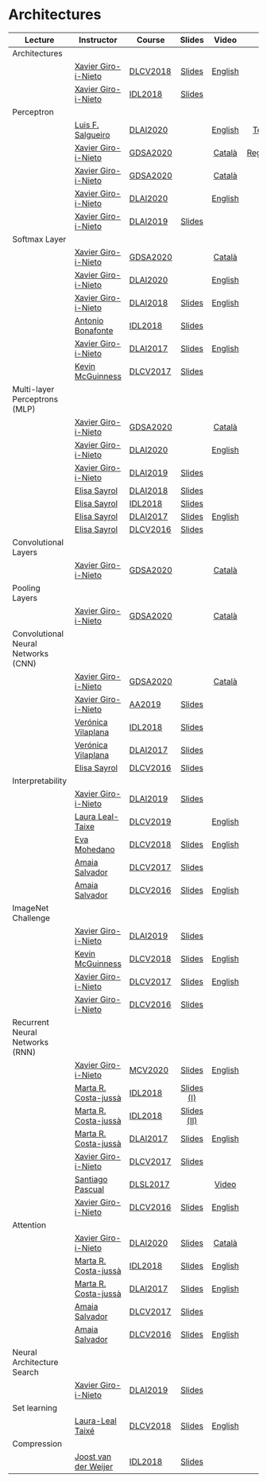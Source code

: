 [XG-web]: https://imatge.upc.edu/web/people/xavier-giro
[KM-web]: http://www.eeng.dcu.ie/~mcguinne/
[AS-web]: https://imatge.upc.edu/web/people/amaia-salvador
[EM-web]: https://www.insight-centre.org/users/eva-mohedano
[LL-web]: https://dvl.in.tum.de/team/lealtaixe/
[ES-web]: https://imatge.upc.edu/web/people/elisa-sayrol
[VV-web]: https://imatge.upc.edu/web/people/veronica-vilaplana
[JR-web]: https://imatge.upc.edu/web/people/javier-ruiz-hidalgo
[RM-web]: https://imatge.upc.edu/web/people/josep-ramon-morros
[MC-web]: http://www.costa-jussa.com/
[SP-web]: https://scholar.google.com/citations?user=7cVOyh0AAAAJ&hl=en
[AB-web]: https://scholar.google.es/citations?user=C5AUXO4AAAAJ&hl=en
[MB-web]: https://imatge.upc.edu/web/people/miriam-bellver

[LS-web]: https://imatge.upc.edu/web/people/luis-fernando-salgueiro

[JS-web]: https://scholar.google.com/citations?user=sZLj96sAAAAJ&hl=en
[JW-web]: https://scholar.google.com/citations?user=Gsw2iUEAAAAJ&hl=en

[JW-web]: https://scholar.google.com/citations?user=Gsw2iUEAAAAJ&hl=en

[IDL2018]: https://telecombcn-dl.github.io/2018-idl/
[IDL2019]: https://telecombcn-dl.github.io/2019-idl/

[DLCV2016]: http://imatge-upc.github.io/telecombcn-2016-dlcv/
[DLCV2017]: https://telecombcn-dl.github.io/2017-dlcv/
[DLCV2018]: https://telecombcn-dl.github.io/2018-dlcv/
[DLCV2019]: https://telecombcn-dl.github.io/2019-dlcv/

[DLV2018]: https://mcv-m6-video.github.io/deepvideo-2018/

[DLSL2017]: https://telecombcn-dl.github.io/2017-dlsl/
[DLSL2018]: https://telecombcn-dl.github.io/2018-dlsl/

[DLMM2017]: https://telecombcn-dl.github.io/dlmm-2017-dcu/
[DLMM2018]: https://telecombcn-dl.github.io/2018-dlmm/

[DLAI2017]: https://telecombcn-dl.github.io/2017-dlai/
[DLAI2018]: https://telecombcn-dl.github.io/2018-dlai/
[DLAI2019]: https://telecombcn-dl.github.io/dlai-2019/
[DLAI2020]: https://telecombcn-dl.github.io/dlai-2020/

[GDSA2020]: http://www.upc.edu/estudispdf/guia_docent.php/guiadocent-obtenir-pdf?codi=320115&idioma=ca&grup=1

[MCV]: http://pagines.uab.cat/mcv/
[MCV2020]: https://mcv-m6-video.github.io/deepvideo-2020/

[AA2019]:https://www.fib.upc.edu/ca/estudis/graus/grau-en-ciencia-i-enginyeria-de-dades/pla-destudis/assignatures/AA2-GCED

[DRL2020]: https://telecombcn-dl.github.io/drl-2020/

# Architectures

| Lecture          | Instructor                 | Course                 | Slides                    | Video             | Lab             |
| -------------- |  --------------------------- | ---------------------- | :-----------------------: | :---------------: |:--------------: |
| Architectures  | | | | |
|     | [Xavier Giro-i-Nieto][XG-web]| [DLCV2018] | [Slides][dlcv2018-d1l2-slides]  | [English][dlcv2018-d1l2-video] | |
|     | [Xavier Giro-i-Nieto][XG-web]| [IDL2018] | [Slides][idl2018-d4l4-slides]   |  | |
| Perceptron     | | | | | |
|      | [Luis F. Salgueiro][LS-web] | [DLAI2020] |  | [English][dlai-2020-lab01-tensors-video]  | [Tensors][dlai-2019-lab01-tensors] |
|      | [Xavier Giro-i-Nieto][XG-web] | [GDSA2020] |  | [Català][gdsa-2020-lab03-regression-video]  | [Regression][dlai-2019-lab03-regression] |
|      | [Xavier Giro-i-Nieto][XG-web] | [GDSA2020] |  | [Català][gdsa-2020-perceptron-video] | |
|      | [Xavier Giro-i-Nieto][XG-web] | [DLAI2020] |  | [English][dlai-2020-perceptron-video] | |
|      | [Xavier Giro-i-Nieto][XG-web] | [DLAI2019] | [Slides][dlai2019-perceptron-slides]  |  | |
| Softmax Layer     | | | | | |
|      | [Xavier Giro-i-Nieto][XG-web] | [GDSA2020] |  | [Català][gdsa-2020-softmax-video] | |
|      | [Xavier Giro-i-Nieto][XG-web] | [DLAI2020] |  | [English][dlai-2020-softmax-video] | |
|      | [Xavier Giro-i-Nieto][XG-web] | [DLAI2018] | [Slides][dlai2018-d01l2-slides]  | [English][dlai2018-d01l2-video] | |
|      | [Antonio Bonafonte][AB-web] | [IDL2018] | [Slides][idl2018-d1l3-slides] |  | |
|      | [Xavier Giro-i-Nieto][XG-web] | [DLAI2017] | [Slides][dlai2017-d1l2-slides] | [English][dlai2017-d1l2-video]  |  |
|      | [Kevin McGuinness][KM-web] | [DLCV2017] | [Slides][dlcv2017-d1l2-slides]  |  | |
| Multi-layer Perceptrons (MLP)    | | | | | |
|      | [Xavier Giro-i-Nieto][XG-web] | [GDSA2020] |  | [Català][gdsa-2020-mlp-video] | |
|      | [Xavier Giro-i-Nieto][XG-web] | [DLAI2020] |   | [English][dlai-2020-mlp-video] | |
|      | [Xavier Giro-i-Nieto][XG-web] | [DLAI2019] | [Slides][dlai2019-mlp-slides]  |  | |
|      | [Elisa Sayrol][ES-web] | [DLAI2018] | [Slides][dlai2018-d02l1-slides] |       |  |
|      | [Elisa Sayrol][ES-web] | [IDL2018] | [Slides][idl2018-d1l4-slides] |       |  |
|      | [Elisa Sayrol][ES-web] | [DLAI2017] | [Slides][dlai2017-d2l1-slides] | [English][dlai2017-d2l1-video]      |  |
|      | [Elisa Sayrol][ES-web] | [DLCV2016] | [Slides][dlcv2016-deep-slides] |   |  |
| Convolutional Layers     | | | | | |
|     | [Xavier Giro-i-Nieto][XG-web]| [GDSA2020] |   | [Català][gdsa-2020-conv-video] | |
| Pooling Layers     | | | | | |
|     | [Xavier Giro-i-Nieto][XG-web]| [GDSA2020] |   | [Català][gdsa-2020-pool-video] | |
| Convolutional Neural Networks (CNN)     | | | | | |
|     | [Xavier Giro-i-Nieto][XG-web]| [GDSA2020] |   | [Català][gdsa-2020-cnn-video] | |
|     | [Xavier Giro-i-Nieto][XG-web]| [AA2019] | [Slides][aa2019-cnn-slides]  |  | |
|                | [Verónica Vilaplana][VV-web]  | [IDL2018] | [Slides][idl2018-d3l1-slides] |  | |
|                | [Verónica Vilaplana][VV-web]  | [DLAI2017] | [Slides][dlai2017-d5l1-slides] |  | |
|                | [Elisa Sayrol][ES-web] | [DLCV2016] | [Slides][dlcv2016-deep-slides] |   |  |
| Interpretability     | | | | | |
|   | [Xavier Giro-i-Nieto][XG-web]| [DLAI2019] | [Slides][dlai2019-interpretability-slides]  |  | |
|   | [Laura Leal-Taixe][LL-web] | [DLCV2019] |   | [English][dlcv2019-interpretability-video]    | |
|   | [Eva Mohedano][EM-web] | [DLCV2018] | [Slides][dlcv2018-interpretability-slides]  | [English][dlcv2018-interpretability-video]    | |
|   | [Amaia Salvador][AS-web] | [DLCV2017] | [Slides][dlcv2017-interpretability-slides]  |    | |
|   | [Amaia Salvador][AS-web] | [DLCV2016] | [Slides][dlcv2016-visualization-slides] | [English][dlcv2016-visualization-video]| |
| ImageNet Challenge     | | | | | |
|   | [Xavier Giro-i-Nieto][XG-web]| [DLAI2019] | [Slides][dlai2019-imagenet-slides]  |  | |
|   | [Kevin McGuinness][KM-web]   | [DLCV2018] | [Slides][dlcv2018-imagenet-slides]  | [English][dlcv2018-imagenet-video]    | |
|   | [Xavier Giro-i-Nieto][XG-web]| [DLCV2017] | [Slides][dlcv2017-imagenet-slides]  | [English][dlcv2017-imagenet-video] |  |
|   | [Xavier Giro-i-Nieto][XG-web]| [DLCV2016] | [Slides][dlcv2016-imagenet-slides]  |  |  |
| Recurrent Neural Networks (RNN)      | | | | | |
|      | [Xavier Giro-i-Nieto][XG-web]  | [MCV2020] | [Slides][mcv2020-rnn-slides] | [English][mcv2020-rnn-video] | |
|      | [Marta R. Costa-jussà][MC-web]  | [IDL2018] | [Slides (I)][idl2018-d3l3-slides] |  | |
|      | [Marta R. Costa-jussà][MC-web]  | [IDL2018] | [Slides (II)][idl2018-d3l4-slides] |  | |
|      | [Marta R. Costa-jussà][MC-web]  | [DLAI2017] | [Slides][dlai2017-d7l1-slides] |  [English][dlai2017-d7l1-video] | |
|      | [Xavier Giro-i-Nieto][XG-web] | [DLCV2017] | [Slides][dlcv2017-d2l2-slides] |  |  |
|      | [Santiago Pascual][SP-web] | [DLSL2017] |  | [Video][dlsl2017-rnn-video] |  |
|      | [Xavier Giro-i-Nieto][XG-web] | [DLCV2016] | [Slides][dlcv2016-rnn-slides] | [English][dlcv2016-rnn-slides] |  |
| Attention      | | | | | |
|      | [Xavier Giro-i-Nieto][XG-web]  | [DLAI2020] | [Slides][drl-2020-attention-slides] | [Català][drl-2020-attention-video] | |
|     | [Marta R. Costa-jussà][MC-web] | [IDL2018] | [Slides][idl2018-d4l1-slides] | [English][idl2018-d4l1-video]  | |
|     | [Marta R. Costa-jussà][MC-web]  | [DLAI2017] | [Slides][dlai2017-d8l-slides] |  [English][dlai2017-d8l2-video] | |
|     | [Amaia Salvador][AS-web]     | [DLCV2017] | [Slides][dlcv2017-d3l6-slides] |  | |
|     | [Amaia Salvador][AS-web]     | [DLCV2016] | [Slides][dlcv2016-attention-slides] | [English][dlcv2016-attention-video] | |
| Neural Architecture Search   | | | | | |
|     | [Xavier Giro-i-Nieto][XG-web]| [DLAI2019] | [Slides][dlai2019-nas-slides]  |  | |
| Set learning   | | | | | |
|     | [Laura-Leal Taixé][LL-web]   | [DLCV2018] | [Slides][dlcv2018-d3l6-slides]  | [English][dlcv2018-d3l6-video]   | |
| Compression     | | | | | |
|      | [Joost van der Weijer][JW-web] | [IDL2018] | [Slides][idl2018-d5l1-slides] |  | |


[dlcv2016-deep-slides]: http://www.slideshare.net/xavigiro/deep-learning-for-computer-vision-deep-networks-upc-2016 
[dlcv2016-imagenet-slides]: http://www.slideshare.net/xavigiro/deep-learning-for-computer-vision-imagenet-challenge-upc-2016
[dlcv2016-visualization-slides]: http://www.slideshare.net/xavigiro/deep-learning-for-computer-vision-visualization-upc-2016
[dlcv2016-visualization-video]: https://youtu.be/YQvTxkPV8LQ
[dlcv2016-rnn-slides]: http://www.slideshare.net/xavigiro/deep-learning-for-computer-vision-recurrent-neural-networks-upc-2016
[dlcv2016-rnn-video]: https://www.youtube.com/watch?v=fQuv90i3Dlg
[dlcv2016-attention-slides]: http://www.slideshare.net/xavigiro/deep-learning-for-computer-vision-attention-models-upc-2016
[dlcv2016-attention-video]: https://www.youtube.com/watch?v=omHLeV1aicw


[dlcv2017-d1l2-slides]: https://www.slideshare.net/xavigiro/perceptrons-d1l2-2017-upc-deep-learning-for-computer-vision
[dlcv2017-d1l3-slides]: https://www.slideshare.net/xavigiro/convolutional-neural-networks-d1l3-2017-upc-deep-learning-for-computer-vision
[dlcv2017-interpretability-slides]: https://www.slideshare.net/xavigiro/visualization-of-deep-learning-models-d1l6-2017-upc-deep-learning-for-computer-vision
[dlcv2017-d2l2-slides]: https://www.slideshare.net/xavigiro/recurrent-neural-networks-d2l2-2017-upc-deep-learning-for-computer-vision
[dlcv2017-d3l6-slides]: https://www.slideshare.net/xavigiro/attention-models-d3l6-2017-upc-deep-learning-for-computer-vision

[dlcv2017-imagenet-slides]: https://www.slideshare.net/xavigiro/image-classification-on-imagenet-d1l4-2017-upc-deep-learning-for-computer-vision
[dlcv2017-imagenet-video]: https://youtu.be/Cng0btC-1uE
[dlai2017-d1l2-slides]: https://www.slideshare.net/xavigiro/the-perceptron-audio-and-vision-d1l2-2017-upc-deep-learning-for-artificial-intelligence
[dlai2017-d1l2-video]: https://youtu.be/7L75hHF4STM
[dlai2017-d2l1-slides]: https://www.slideshare.net/xavigiro/multilayer-perceptron-dlai-d1l2-2017-upc-deep-learning-for-artificial-intelligence
[dlai2017-d2l1-video]: https://youtu.be/F03UEq8yVkI
[dlai2017-d3l1-slides]: https://www.slideshare.net/xavigiro/backpropagation-dlai-d3l1-2017-upc-deep-learning-for-artificial-intelligence
[dlai2017-d3l1-video]: https://www.youtube.com/watch?v=F03UEq8yVkI
[dlai2017-d4l1-slides]: https://www.slideshare.net/xavigiro/optimization-dlai-d4l1-2017-upc-deep-learning-for-artificial-intelligence
[dlai2017-d4l2-slides]: https://www.slideshare.net/xavigiro/loss-functions-dlai-d4l2-2017-upc-deep-learning-for-artificial-intelligence/1
[dlai2017-d5l1-slides]: https://www.slideshare.net/xavigiro/convolutional-neural-networks-dlai-d5l2-2017-upc-deep-learning-for-artificial-intelligence
[dlai2017-d7l1-slides]: https://www.slideshare.net/xavigiro/recurrent-neural-networks-dlai-d7l1-2017-upc-deep-learning-for-artificial-intelligence
[dlai2017-d7l1-video]: https://youtu.be/N3DzDnzL19U
[dlai2017-d8l-slides]: https://www.slideshare.net/xavigiro/attentionbased-models-dlai-d8l-2017-upc-deep-learning-for-artificial-intelligence
[dlai2017-d8l2-video]: https://youtu.be/z_jufP2xdv4

[idl2018-d1l2-slides]: https://github.com/telecombcn-dl/2018-idl/raw/master/slides/D1L2-MachineLearning.pdf
[idl2018-d1l3-slides]: https://github.com/telecombcn-dl/2018-idl/raw/master/slides/D1L3_Perceptron.pdf
[idl2018-d1l4-slides]: https://github.com/telecombcn-dl/2018-idl/raw/master/slides/D1L4_Multilayer_Perceptron.pdf
[idl2018-d2l1-slides]: https://github.com/telecombcn-dl/2018-idl/raw/master/slides/D2L1_Backpropagation.pdf
[idl2018-d2l2-slides]: https://github.com/telecombcn-dl/2018-idl/raw/master/slides/D2L2_Optimization.pdf
[idl2018-d2l3-slides]: https://github.com/telecombcn-dl/2018-idl/raw/master/slides/D2L3_LossFunctions.pdf
[idl2018-d3l1-slides]: https://github.com/telecombcn-dl/2018-idl/raw/master/slides/D3L1_CNN.pdf
[idl2018-d3l3-slides]: https://github.com/telecombcn-dl/2018-idl/raw/master/slides/D3L3_RecurrentNeuralNetworks.pdf
[idl2018-d3l4-slides]: https://github.com/telecombcn-dl/2018-idl/raw/master/slides/D3L4_GatedUnits.pdf
[idl2018-d4l1-slides]: https://github.com/telecombcn-dl/2018-idl/raw/master/slides/D4L1_Attention.pdf
[idl2018-d4l1-video]: https://youtu.be/9oMVVx98Hk4
[idl2018-d4l4-slides]: https://github.com/telecombcn-dl/2018-idl/raw/master/slides/D4L4_TheNeuralNetworkZoo.pdf
[idl2018-d5l1-slides]: https://github.com/telecombcn-dl/2018-idl/raw/master/slides/D5L1_CompressionRankings.pdf

[dlcv2018-imagenet-slides]: https://www.slideshare.net/xavigiro/d1l3-image-classification-upc-2018-deep-learning-for-computer-vision
[dlcv2018-imagenet-video]: https://youtu.be/NHvantNw1Kw
[dlcv2018-interpretability-slides]: https://www.slideshare.net/xavigiro/interpretability-of-convolutional-neural-networks-eva-mohedano-upc-barcelona-2018
[dlcv2018-interpretability-video]: https://youtu.be/SsHohytl1NA
[dlcv2018-d1l2-slides]: https://www.slideshare.net/xavigiro/d1l2-the-neural-network-zoo-upc-2018-deep-learning-for-computer-vision
[dlcv2018-d1l2-video]: https://youtu.be/P47KJJ4wbyo
[dlcv2018-d3l6-slides]: https://www.slideshare.net/xavigiro/towards-set-learning-and-prediction-laura-lealtaixe-upc-barcelona-2018
[dlcv2018-d3l6-video]: https://youtu.be/L4V-gdYYQcY

[dlai2018-d01l2-slides]: https://www.slideshare.net/xavigiro/the-perceptron-xavier-giroinieto-upc-barcelona-2018
[dlai2018-d01l2-video]: https://www.youtube.com/watch?v=cshjMqYJrTo
[dlai2018-d02l1-slides]: https://www.slideshare.net/xavigiro/multilayer-perceptron-elisa-sayrol-upc-barcelona-2018
[dlai2018-d02l2-slides]: https://www.slideshare.net/xavigiro/backpropagation-elisa-sayrol-upc-barcelona-2018

[dlsl2017-rnn-video]: https://www.youtube.com/watch?v=nVY3RyYYfH8

[dlcv2019-interpretability-video]: https://youtu.be/iziWfbAjHkM

[dlai2019-perceptron-slides]: https://github.com/telecombcn-dl/dlai-2019/raw/master/slides/dlai_2019_d02l1_perceptron.pdf
[dlai2019-mlp-slides]: https://github.com/telecombcn-dl/dlai-2019/raw/master/slides/dlai_2019_d02l4_mlp.pdf
[dlai2019-imagenet-slides]: https://github.com/telecombcn-dl/dlai-2019/raw/master/slides/dlai_2019_d08l1_architectures.pdf
[dlai2019-nas-slides]: https://github.com/telecombcn-dl/dlai-2019/raw/master/slides/dlai_2019_d08l2_nas.pdf
[dlai2019-interpretability-slides]: https://github.com/telecombcn-dl/dlai-2019/raw/master/slides/dlai_2019_d07l1_interpretability.pdf

[dlai-2019-lab01-tensors]: https://github.com/telecombcn-dl/dlai-2019/blob/master/labs/dlai_2019_lab01_tensors_todo.ipynb
[dlai-2019-lab03-regression]: https://github.com/telecombcn-dl/dlai-2019/blob/master/labs/dlai_2019_lab03_regressor_todo.ipynb

[aa2019-cnn-slides]: https://github.com/telecombcn-dl/dlai-2019/raw/master/slides/aa2_dl_2019_06_cnn.pdf

[mcv2020-rnn-slides]: https://www.slideshare.net/xavigiro/recurrent-neural-networks-rnn-xavier-giro-upc-telecombcn-barcelona-2020
[mcv2020-rnn-video]: https://youtu.be/C0je4a2XWdo

[dlai-2020-perceptron-video]: https://youtu.be/uov7XmTGDBs
[dlai-2020-backprop-video]: https://youtu.be/mD3KouDAS5Y
[dlai-2020-softmax-video]: https://youtu.be/Df6Rnbw-tog
[dlai-2020-mlp-video]: https://youtu.be/hZN3qg46oiM
[dlai-2020-lab01-tensors-video]: https://www.youtube.com/watch?v=y_Wh2lWZp3A&t=172s

[gdsa-2020-perceptron-video]: https://youtu.be/NYfvs4fm2wk
[gdsa-2020-backprop-video]: https://youtu.be/dWpRZvafy08
[gdsa-2020-softmax-video]: https://youtu.be/SfEPVKC6Epk
[gdsa-2020-mlp-video]: https://youtu.be/AedIY2jvW-A
[gdsa-2020-conv-video]: https://youtu.be/Lj4YV4Gu3Zc
[gdsa-2020-pool-video]: https://youtu.be/5DkF5QOuAP0
[gdsa-2020-cnn-video]: https://youtu.be/HPUUdlrLoT0

[gdsa-2020-lab03-regression-video]: https://youtu.be/dp4zHrqiF8I

[drl-2020-attention-slides]: https://www.slideshare.net/xavigiro/attention-for-deep-learning-xavier-giro-upc-telecombcn-barcelona-2020
[drl-2020-attention-video]: https://youtu.be/IHtuk-4Z64g





